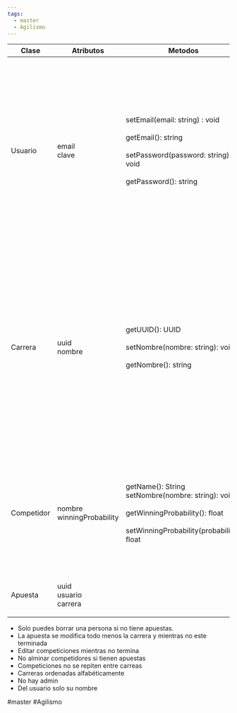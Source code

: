 ```yaml
---
tags:
  - master
  - Agilismo
---
```


| Clase      | Atributos                        | Metodos                                                                                                                                     | Preguntas                                                                                                                                                                                                                                                          |     |
| ---------- | -------------------------------- | ------------------------------------------------------------------------------------------------------------------------------------------- | ------------------------------------------------------------------------------------------------------------------------------------------------------------------------------------------------------------------------------------------------------------------ | --- |
| Usuario    | email<br>clave                   | setEmail(email: string) : void<br><br>getEmail(): string<br><br>setPassword(password: string): void<br><br>getPassword(): string            | Que se refieren con informacion del usuario fuera de la normal como correo y contrasena?<br><br>El administrador puede apostar a una carrera desde su cuenta de admin?<br><br>Necesitamos un historial de las apuestas por persona?                                |     |
| Carrera    | uuid<br>nombre                   | getUUID(): UUID<br><br>setNombre(nombre: string): void<br><br>getNombre(): string                                                           | La carrera no cuenta con un rango de tiempo de fecha de inicio y/o fecha de finalizacion?<br><br>es necesario saber la modalidad de la carrera (caballos, carros)?<br><br>Importa la edad de la persona?<br><br>Necesitamos el historial apuestas por carrera?<br> |     |
| Competidor | nombre<br>winningProbability<br> | getName(): String<br>setNombre(nombre: string): void<br><br>getWinningProbability(): float<br><br>setWinningProbability(probability): float | Las probabiliades del competidor pueden ser cambiadas una vez guardadas?<br><br>es necesario llevar un historial de que competidores-carreras?                                                                                                                     |     |
| Apuesta    | uuid<br>usuario<br>carrera<br>   |                                                                                                                                             | Es necesario saber cuando se hizo y/o se modifico?                                                                                                                                                                                                                 |     |
|            |                                  |                                                                                                                                             |                                                                                                                                                                                                                                                                    |     |


- Solo puedes borrar una persona si no tiene apuestas.
- La apuesta se modifica todo menos la carrera y mientras no este terminada
- Editar competiciones mientras no termina
- No alminar competidores si tienen apuestas
- Competiciones no se repiten entre carreas
- Carreras ordenadas alfabéticamente
- No hay admin 
- Del usuario solo su nombre

#master
#Agilismo